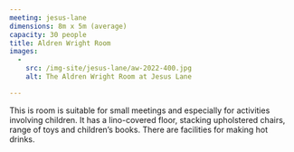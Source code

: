 ```yaml
---
meeting: jesus-lane
dimensions: 8m x 5m (average)
capacity: 30 people
title: Aldren Wright Room
images:
  -
    src: /img-site/jesus-lane/aw-2022-400.jpg
    alt: The Aldren Wright Room at Jesus Lane

---
```


This is room is suitable for small meetings and especially for activities involving children.
It has a lino-covered floor, stacking upholstered chairs, range of toys and children’s books.
There are facilities for making hot drinks.
